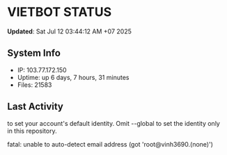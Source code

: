 # VIETBOT STATUS
**Updated**: Sat Jul 12 03:44:12 AM +07 2025

## System Info
- IP: 103.77.172.150
- Uptime: up 6 days, 7 hours, 31 minutes
- Files: 21583

## Last Activity

to set your account's default identity.
Omit --global to set the identity only in this repository.

fatal: unable to auto-detect email address (got 'root@vinh3690.(none)')
